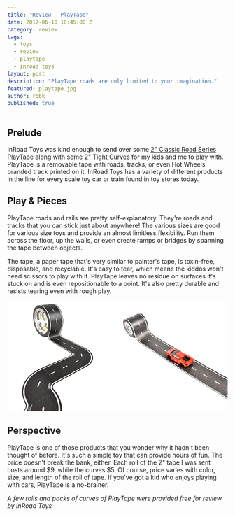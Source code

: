 ```yaml
---
title: "Review - PlayTape"
date: 2017-06-10 18:45:00 Z
category: review
tags:
  - toys
  - review
  - playtape
  - inroad toys
layout: post
description: "PlayTape roads are only limited to your imagination."
featured: playtape.jpg                                                        
author: robk
published: true
---
```


<h2>Prelude</h2>

InRoad Toys was kind enough to send over some [2" Classic Road Series PlayTape](https://www.inroadtoys.com/classic-road-series-black-30-x-2.html) along with some [2" Tight Curves](https://www.inroadtoys.com/classic-road-series-tight-curve-2-wide.html) for my kids and me to play with. PlayTape is a removable tape with roads, tracks, or even Hot Wheels branded track printed on it. InRoad Toys has a variety of different products in the line for every scale toy car or train found in toy stores today.

<h2>Play & Pieces</h2>

PlayTape roads and rails are pretty self-explanatory. They're roads and tracks that you can stick just about anywhere! The various sizes are good for various size toys and provide an almost limitless flexibility. Run them across the floor, up the walls, or even create ramps or bridges by spanning the tape between objects.

The tape, a paper tape that's very similar to painter's tape, is toxin-free, disposable, and recyclable. It's easy to tear, which means the kiddos won't need scissors to play with it. PlayTape leaves no residue on surfaces it's stuck on and is even repositionable to a point. It's also pretty durable and resists tearing even with rough play.

![PlayTape Classic Road Series](/images/playtape/playtape.jpg)

<h2>Perspective</h2>

PlayTape is one of those products that you wonder why it hadn't been thought of before. It's such a simple toy that can provide hours of fun. The price doesn't break the bank, either. Each roll of the 2" tape I was sent costs around $9, while the curves $5. Of course, price varies with color, size, and length of the roll of tape. If you've got a kid who enjoys playing with cars, PlayTape is a no-brainer.

*A few rolls and packs of curves of PlayTape were provided free for review by InRoad Toys*
